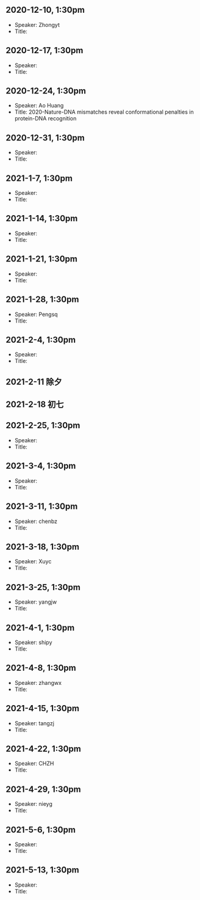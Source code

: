 ## 2020-12-10, 1:30pm
* Speaker: Zhongyt
* Title:

## 2020-12-17, 1:30pm
* Speaker: 
* Title:

## 2020-12-24, 1:30pm
* Speaker: Ao Huang
* Title: 2020-Nature-DNA mismatches reveal conformational penalties in protein-DNA recognition

## 2020-12-31, 1:30pm
* Speaker: 
* Title:

## 2021-1-7, 1:30pm
* Speaker: 
* Title:

## 2021-1-14, 1:30pm
* Speaker: 
* Title:

## 2021-1-21, 1:30pm
* Speaker: 
* Title:

## 2021-1-28, 1:30pm
* Speaker: Pengsq
* Title:

## 2021-2-4, 1:30pm
* Speaker: 
* Title:

## 2021-2-11 除夕
## 2021-2-18 初七

## 2021-2-25, 1:30pm
* Speaker: 
* Title:

## 2021-3-4, 1:30pm
* Speaker: 
* Title:

## 2021-3-11, 1:30pm
* Speaker: chenbz
* Title:

## 2021-3-18, 1:30pm
* Speaker: Xuyc
* Title:

## 2021-3-25, 1:30pm
* Speaker: yangjw
* Title:

## 2021-4-1, 1:30pm
* Speaker: shipy
* Title:

## 2021-4-8, 1:30pm
* Speaker: zhangwx
* Title:

## 2021-4-15, 1:30pm
* Speaker: tangzj
* Title:

## 2021-4-22, 1:30pm
* Speaker: CHZH
* Title:

## 2021-4-29, 1:30pm
* Speaker: nieyg
* Title:

## 2021-5-6, 1:30pm
* Speaker: 
* Title:

## 2021-5-13, 1:30pm
* Speaker: 
* Title:
